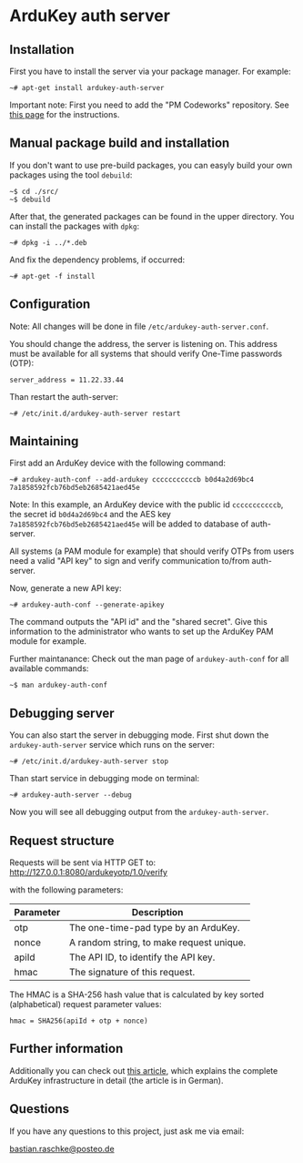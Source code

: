 # ArduKey auth server

## Installation

First you have to install the server via your package manager. For example:

    ~# apt-get install ardukey-auth-server

Important note: First you need to add the "PM Codeworks" repository. See [this page](http://www.pm-codeworks.de/repository.html) for the instructions.

## Manual package build and installation

If you don't want to use pre-build packages, you can easyly build your own packages using the tool `debuild`:

    ~$ cd ./src/
    ~$ debuild

After that, the generated packages can be found in the upper directory. You can install the packages with `dpkg`:

    ~# dpkg -i ../*.deb

And fix the dependency problems, if occurred:

    ~# apt-get -f install

## Configuration

Note: All changes will be done in file `/etc/ardukey-auth-server.conf`.

You should change the address, the server is listening on. This address must be available for all systems that should verify One-Time passwords (OTP):

    server_address = 11.22.33.44

Than restart the auth-server:

    ~# /etc/init.d/ardukey-auth-server restart

## Maintaining

First add an ArduKey device with the following command:

    ~# ardukey-auth-conf --add-ardukey cccccccccccb b0d4a2d69bc4 7a1858592fcb76bd5eb2685421aed45e

Note: In this example, an ArduKey device with the public id `cccccccccccb`, the secret id `b0d4a2d69bc4` and the AES key `7a1858592fcb76bd5eb2685421aed45e` will be added to database of auth-server.

All systems (a PAM module for example) that should verify OTPs from users need a valid "API key" to sign and verify communication to/from auth-server.

Now, generate a new API key:

    ~# ardukey-auth-conf --generate-apikey

The command outputs the "API id" and the "shared secret". Give this information to the administrator who wants to set up the ArduKey PAM module for example.

Further maintanance: Check out the man page of `ardukey-auth-conf` for all available commands:

    ~$ man ardukey-auth-conf

## Debugging server

You can also start the server in debugging mode. First shut down the `ardukey-auth-server` service which runs on the server:

    ~# /etc/init.d/ardukey-auth-server stop

Than start service in debugging mode on terminal:

    ~# ardukey-auth-server --debug

Now you will see all debugging output from the `ardukey-auth-server`.

## Request structure

Requests will be sent via HTTP GET to:
http://127.0.0.1:8080/ardukeyotp/1.0/verify

with the following parameters:

| Parameter | Description                              |
|-----------|------------------------------------------|
| otp       | The one-time-pad type by an ArduKey.     |
| nonce     | A random string, to make request unique. |
| apiId     | The API ID, to identify the API key.     |
| hmac      | The signature of this request.           |

The HMAC is a SHA-256 hash value that is calculated by key sorted (alphabetical) request parameter values:

    hmac = SHA256(apiId + otp + nonce)

## Further information

Additionally you can check out [this article](https://sicherheitskritisch.de/2015/06/ardukey-otp-generator-fuer-zweifaktor-authentifizierung-2fa-mit-arduino/), which explains the complete ArduKey infrastructure in detail (the article is in German).

## Questions

If you have any questions to this project, just ask me via email:

<bastian.raschke@posteo.de>
